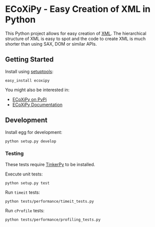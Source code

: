 ECoXiPy - Easy Creation of XML in Python
========================================

This Python project allows for easy creation of [XML](http://www.w3.org/XML/).
The hierarchical structure of XML is easy to spot and the code to create XML
is much shorter than using SAX, DOM or similar APIs.


## Getting Started

Install using [setuptools](https://pypi.python.org/pypi/setuptools):

    easy_install ecoxipy


You might also be interested in:

* [ECoXiPy on PyPi](https://pypi.python.org/pypi/ECoXiPy)
* [ECoXiPy Documentation](http://pythonhosted.org/ECoXiPy/)


## Development

Install egg for development:

    python setup.py develop


### Testing

These tests require [TinkerPy](https://github.com/IvIePhisto/TinkerPy) to
be installed.


Execute unit tests:

    python setup.py test


Run `timeit` tests:

    python tests/performance/timeit_tests.py


Run `cProfile` tests:

    python tests/performance/profiling_tests.py